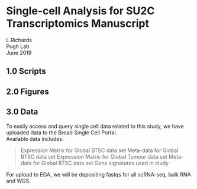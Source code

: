 # Single-cell Analysis for SU2C Transcriptomics Manuscript
L.Richards  
Pugh Lab  
June 2019  

##  1.0 Scripts

##  2.0 Figures

##  3.0 Data

To easily access and query single cell data related to this study, we have uploaded data to the Broad Single Cell Portal.   
Available data includes:
> Expression Matrix for Global BTSC data set
> Meta-data for Global BTSC data set
> Expression Matric for Global Tumour data set
> Meta-data for Global BTSC data set
> Gene signatures used in study


For upload to EGA, we will be depositing fastqs for all scRNA-seq, bulk RNA and WGS.


